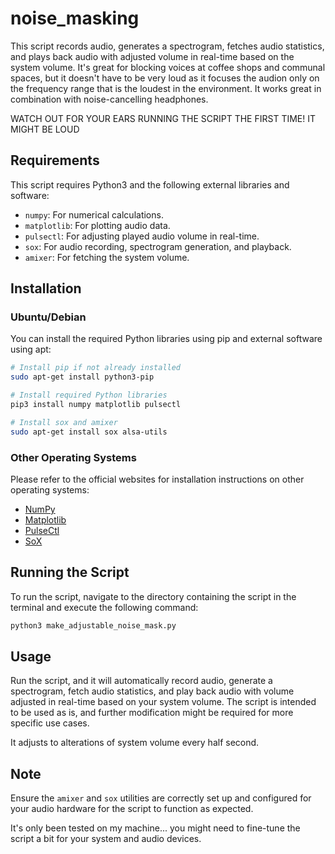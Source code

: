 # noise_masking

This script records audio, generates a spectrogram, fetches audio statistics, and plays back audio with adjusted volume in real-time based on the system volume. It's great for blocking voices at coffee shops and communal spaces, but it doesn't have to be very loud as it focuses the audion only on the frequency range that is the loudest in the environment. It works great in combination with noise-cancelling headphones.

WATCH OUT FOR YOUR EARS RUNNING THE SCRIPT THE FIRST TIME! IT MIGHT BE LOUD

## Requirements

This script requires Python3 and the following external libraries and software:

- `numpy`: For numerical calculations.
- `matplotlib`: For plotting audio data.
- `pulsectl`: For adjusting played audio volume in real-time.
- `sox`: For audio recording, spectrogram generation, and playback.
- `amixer`: For fetching the system volume.

## Installation

### Ubuntu/Debian

You can install the required Python libraries using pip and external software using apt:

```bash
# Install pip if not already installed
sudo apt-get install python3-pip

# Install required Python libraries
pip3 install numpy matplotlib pulsectl

# Install sox and amixer
sudo apt-get install sox alsa-utils
```

### Other Operating Systems

Please refer to the official websites for installation instructions on other operating systems:

- [NumPy](https://numpy.org/install/)
- [Matplotlib](https://matplotlib.org/stable/users/installing.html)
- [PulseCtl](https://pypi.org/project/pulsectl/)
- [SoX](https://linux.die.net/man/1/sox)

## Running the Script

To run the script, navigate to the directory containing the script in the terminal and execute the following command:

```bash
python3 make_adjustable_noise_mask.py
```

## Usage

Run the script, and it will automatically record audio, generate a spectrogram, fetch audio statistics, and play back audio with volume adjusted in real-time based on your system volume. The script is intended to be used as is, and further modification might be required for more specific use cases.

It adjusts to alterations of system volume every half second.

## Note

Ensure the `amixer` and `sox` utilities are correctly set up and configured for your audio hardware for the script to function as expected.

It's only been tested on my machine... you might need to fine-tune the script a bit for your system and audio devices.
